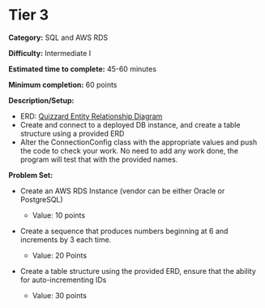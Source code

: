 # Tier 3

**Category:** SQL and AWS RDS

**Difficulty:** Intermediate I

**Estimated time to complete:** 45-60 minutes

**Minimum completion:** 60 points

**Description/Setup:**
  - ERD: [Quizzard Entity Relationship Diagram](https://revature-note-assets.s3.amazonaws.com/quizzard-erd.png)
  - Create and connect to a deployed DB instance, and create a table structure using a provided ERD
  - Alter the ConnectionConfig class with the appropriate values and push the code to check your work. No need to add any work done, the program will test that with the provided names.

**Problem Set:**
  - Create an AWS RDS Instance (vendor can be either Oracle or PostgreSQL)
    - Value: 10 points

  - Create a sequence that produces numbers beginning at 6 and increments by 3 each time.
    - Value: 20 Points

 - Create a table structure using the provided ERD, ensure that the ability for auto-incrementing IDs
    - Value: 30 points
